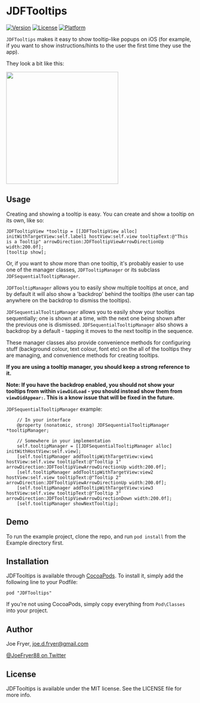 # JDFTooltips

[![Version](https://img.shields.io/cocoapods/v/JDFTooltips.svg?style=flat)](http://cocoadocs.org/docsets/JDFTooltips)
[![License](https://img.shields.io/cocoapods/l/JDFTooltips.svg?style=flat)](http://cocoadocs.org/docsets/JDFTooltips)
[![Platform](https://img.shields.io/cocoapods/p/JDFTooltips.svg?style=flat)](http://cocoadocs.org/docsets/JDFTooltips)

`JDFTooltips` makes it easy to show tooltip-like popups on iOS (for example, if you want to show instructions/hints to the user the first time they use the app). 

They look a bit like this:

<img src="Screenshots/JDFTooltips.gif" width="300"/>

## Usage

Creating and showing a tooltip is easy. You can create and show a tooltip on its own, like so:

``` objc
JDFTooltipView *tooltip = [[JDFTooltipView alloc] initWithTargetView:self.label1 hostView:self.view tooltipText:@"This is a Tooltip" arrowDirection:JDFTooltipViewArrowDirectionUp width:200.0f];
[tooltip show];
```

Or, if you want to show more than one tooltip, it's probably easier to use one of the manager classes, `JDFTooltipManager` or its subclass `JDFSequentialTooltipManager`.

`JDFTooltipManager` allows you to easily show multiple tooltips at once, and by default it will also show a 'backdrop' behind the tooltips (the user can tap anywhere on the backdrop to dismiss the tooltips). 

`JDFSequentialTooltipManager` allows you to easily show your tooltips sequentially; one is shown at a time, with the next one being shown after the previous one is dismissed. `JDFSequentialTooltipManager` also shows a backdrop by a default - tapping it moves to the next tooltip in the sequence. 

These manager classes also provide convenience methods for configuring stuff (background colour, text colour, font etc) on the all of the tooltips they are managing, and convenience methods for creating tooltips.

**If you are using a tooltip manager, you should keep a strong reference to it.**

**Note: If you have the backdrop enabled, you should not show your tooltips from within `viewDidLoad` - you should instead show them from `viewDidAppear:`. This is a know issue that will be fixed in the future.**

`JDFSequentialTooltipManager` example:

``` objc
    // In your interface
    @property (nonatomic, strong) JDFSequentialTooltipManager *tooltipManager;
    
    // Somewhere in your implementation
    self.tooltipManager = [[JDFSequentialTooltipManager alloc] initWithHostView:self.view];
    [self.tooltipManager addTooltipWithTargetView:view1 hostView:self.view tooltipText:@"Tooltip 1" arrowDirection:JDFTooltipViewArrowDirectionUp width:200.0f];
    [self.tooltipManager addTooltipWithTargetView:view2 hostView:self.view tooltipText:@"Tooltip 2" arrowDirection:JDFTooltipViewArrowDirectionUp width:200.0f];
    [self.tooltipManager addTooltipWithTargetView:view3 hostView:self.view tooltipText:@"Tooltip 3" arrowDirection:JDFTooltipViewArrowDirectionDown width:200.0f];
    [self.tooltipManager showNextTooltip];
```

## Demo

To run the example project, clone the repo, and run `pod install` from the Example directory first.

## Installation

JDFTooltips is available through [CocoaPods](http://cocoapods.org). To install
it, simply add the following line to your Podfile:

    pod "JDFTooltips"

If you're not using CocoaPods, simply copy everything from `Pod\Classes` into your project.

## Author

Joe Fryer, joe.d.fryer@gmail.com

[@JoeFryer88 on Twitter](https://twitter.com/joefryer88)

## License

JDFTooltips is available under the MIT license. See the LICENSE file for more info.

